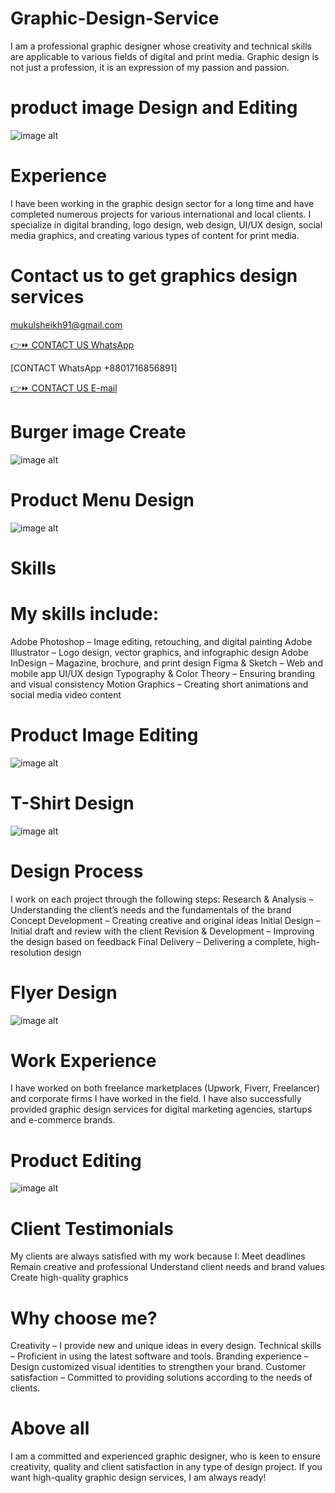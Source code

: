 # Graphic-Design-Service
I am a professional graphic designer whose creativity and technical skills are applicable to various fields of digital and print media.
Graphic design is not just a profession, it is an expression of my passion and passion.

# product image Design and Editing 

![image alt](https://github.com/afrinjahan80/Graphic-Design-Service/blob/4674217cbc320320ecb4e6167cc7061a160c8b29/ama%207.jpg)


# Experience
I have been working in the graphic design sector for a long time and have completed numerous projects for various international and local clients.
I specialize in digital branding, logo design, web design, UI/UX design, social media graphics, and creating various types of content for print media.

# Contact us to get graphics design services

mukulsheikh91@gmail.com

[👉⏩ CONTACT US WhatsApp](https://wa.me/qr/6BKWBHXSDW6GP1)

[CONTACT WhatsApp +8801716856891]

[👉⏩ CONTACT US E-mail](mukulsheikh91@gmail.com)

# Burger image Create

![image alt](https://github.com/afrinjahan80/Graphic-Design-Service/blob/62f12e9e98c193bed8abaf62fab6d5c9b28efca7/Burger.jpg)

# Product Menu Design

![image alt](https://github.com/afrinjahan80/Graphic-Design-Service/blob/120dbc878f5a7b0747c3f10fca04d9d2a97fa181/381.jpg)

# Skills

# My skills include:
Adobe Photoshop – Image editing, retouching, and digital painting
Adobe Illustrator – Logo design, vector graphics, and infographic design
Adobe InDesign – Magazine, brochure, and print design
Figma & Sketch – Web and mobile app UI/UX design
Typography & Color Theory – Ensuring branding and visual consistency
Motion Graphics – Creating short animations and social media video content

# Product Image Editing

![image alt](https://github.com/afrinjahan80/Graphic-Design-Service/blob/d1ba875fcdb7e92ddde279ab0cf987336fa93b79/WhatsApp%20Image%202025-02-16%20at%2000.24.23_d964f4df.jpg)

 # T-Shirt Design
 
![image alt](https://github.com/afrinjahan80/Graphic-Design-Service/blob/1770a0b6086a586491699bc251f98c8685956bab/T-shirt.jpg)

# Design Process
I work on each project through the following steps:
Research & Analysis – Understanding the client’s needs and the fundamentals of the brand
Concept Development – ​​Creating creative and original ideas
Initial Design – Initial draft and review with the client
Revision & Development – ​​Improving the design based on feedback
Final Delivery – Delivering a complete, high-resolution design

# Flyer Design

![image alt](https://github.com/afrinjahan80/Graphic-Design-Service/blob/f98b2c8b4dcfe1b927bb8d2178953c79a2b42fa5/flyer-design-7.jpg)

# Work Experience
I have worked on both freelance marketplaces (Upwork, Fiverr, Freelancer) and corporate firms I have worked in the field. 
I have also successfully provided graphic design services for digital marketing agencies, startups and e-commerce brands.


# Product Editing


![image alt](https://github.com/afrinjahan80/Graphic-Design-Service/blob/db39736d17308329f100e44c978130feeb6cbc93/44.jpg)

# Client Testimonials
My clients are always satisfied with my work because I:
Meet deadlines
Remain creative and professional
Understand client needs and brand values
Create high-quality graphics

# Why choose me?
Creativity – I provide new and unique ideas in every design.
Technical skills – Proficient in using the latest software and tools.
Branding experience – Design customized visual identities to strengthen your brand.
Customer satisfaction – Committed to providing solutions according to the needs of clients.

# Above all
I am a committed and experienced graphic designer, who is keen to ensure creativity, quality and client satisfaction in any type of design project. 
If you want high-quality graphic design services, I am always ready!
